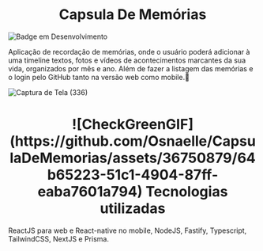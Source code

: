 <h1 align="center"> Capsula De Memórias </h1>

![Badge em Desenvolvimento](http://img.shields.io/static/v1?label=STATUS&message=EM%20DESENVOLVIMENTO&color=GREEN&style=for-the-badge)

Aplicação de recordação de memórias, onde o usuário poderá adicionar à uma timeline textos, fotos e vídeos de acontecimentos marcantes da sua vida, organizados por mês e ano. Além de fazer a listagem das memórias e o login pelo GitHub tanto na versão web como mobile.🚀


![Captura de Tela (336)](https://github.com/Osnaelle/CapsulaDeMemorias/assets/36750879/a7e951e4-dbc8-4c29-8c60-bb4ed5579ba8)



<h1 align="center"> ![CheckGreenGIF](https://github.com/Osnaelle/CapsulaDeMemorias/assets/36750879/64b65223-51c1-4904-87ff-eaba7601a794)
Tecnologias utilizadas </h1>

ReactJS para web e React-native no mobile, NodeJS, Fastify, Typescript, TailwindCSS, NextJS e Prisma.



